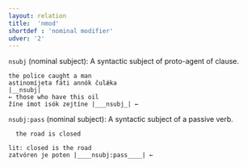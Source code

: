 ```yaml
---
layout: relation
title:  'nmod'
shortdef : 'nominal modifier'
udver: '2'
---
```


`nsubj` (nominal subject): A syntactic subject of proto-agent of clause.

~~~ sdparse
the police caught a man
astinomíjeta fáti annók čulǽka
|__nsubj|
← those who have this oil
žíne ímot isók zejtíne |___nsubj_| ←
~~~

`nsubj:pass` (nominal subject): A syntactic subject of a passive verb.
~~~ sdparse
  the road is closed

lit: closed is the road
zatvóren je poten |____nsubj:pass____| ←
~~~
